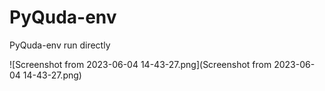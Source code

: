 # PyQuda-env
PyQuda-env run  directly

![Screenshot from 2023-06-04 14-43-27.png](Screenshot from 2023-06-04 14-43-27.png)
